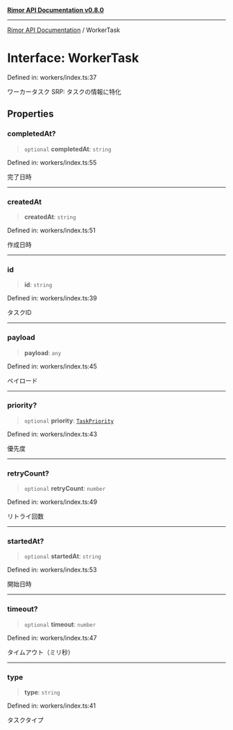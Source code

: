 [**Rimor API Documentation v0.8.0**](../README.md)

***

[Rimor API Documentation](../globals.md) / WorkerTask

# Interface: WorkerTask

Defined in: workers/index.ts:37

ワーカータスク
SRP: タスクの情報に特化

## Properties

### completedAt?

> `optional` **completedAt**: `string`

Defined in: workers/index.ts:55

完了日時

***

### createdAt

> **createdAt**: `string`

Defined in: workers/index.ts:51

作成日時

***

### id

> **id**: `string`

Defined in: workers/index.ts:39

タスクID

***

### payload

> **payload**: `any`

Defined in: workers/index.ts:45

ペイロード

***

### priority?

> `optional` **priority**: [`TaskPriority`](../type-aliases/TaskPriority.md)

Defined in: workers/index.ts:43

優先度

***

### retryCount?

> `optional` **retryCount**: `number`

Defined in: workers/index.ts:49

リトライ回数

***

### startedAt?

> `optional` **startedAt**: `string`

Defined in: workers/index.ts:53

開始日時

***

### timeout?

> `optional` **timeout**: `number`

Defined in: workers/index.ts:47

タイムアウト（ミリ秒）

***

### type

> **type**: `string`

Defined in: workers/index.ts:41

タスクタイプ
